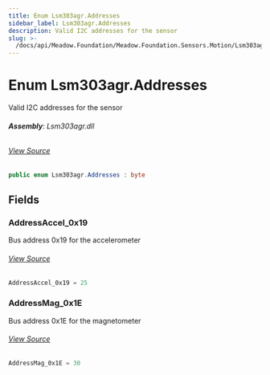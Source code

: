 ```yaml
---
title: Enum Lsm303agr.Addresses
sidebar_label: Lsm303agr.Addresses
description: Valid I2C addresses for the sensor
slug: >-
  /docs/api/Meadow.Foundation/Meadow.Foundation.Sensors.Motion/Lsm303agr.Addresses
---
```

# Enum Lsm303agr.Addresses
Valid I2C addresses for the sensor

###### **Assembly**: Lsm303agr.dll
###### [View Source](https://github.com/WildernessLabs/Meadow.Foundation.git/blob/develop/Source/Meadow.Foundation.Peripherals/Sensors.Motion.Lsm303agr/Driver/Lsm303agr.Enums.cs#L8)
```csharp title="Declaration"
public enum Lsm303agr.Addresses : byte
```
## Fields
### AddressAccel_0x19
Bus address 0x19 for the accelerometer
###### [View Source](https://github.com/WildernessLabs/Meadow.Foundation.git/blob/develop/Source/Meadow.Foundation.Peripherals/Sensors.Motion.Lsm303agr/Driver/Lsm303agr.Enums.cs#L13)
```csharp title="Declaration"
AddressAccel_0x19 = 25
```
### AddressMag_0x1E
Bus address 0x1E for the magnetometer
###### [View Source](https://github.com/WildernessLabs/Meadow.Foundation.git/blob/develop/Source/Meadow.Foundation.Peripherals/Sensors.Motion.Lsm303agr/Driver/Lsm303agr.Enums.cs#L17)
```csharp title="Declaration"
AddressMag_0x1E = 30
```
